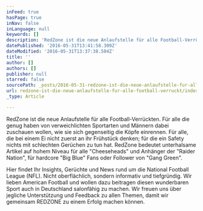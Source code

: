 ```yaml
---
inFeed: true
hasPage: true
inNav: false
inLanguage: null
keywords: []
description: 'RedZone ist die neue Anlaufstelle für alle Football-Verrückten. Für alle die genug haben von verweichlichten Sportarten und Männern dabei zuschauen wollen, wie sie sich gegenseitig die Köpfe einrennen. Für alle, die bei einem Ei nicht zuerst an ihr Frühstück denken; für die ein Safety nichts mit schlechten Gerüchen zu tun hat. RedZone bedeutet unterhalsame Artikel auf hohem Niveau für alle "Cheeseheads" und Anhänger der "Raider Nation", für hardcore "Big Blue" Fans oder Follower von "Gang Green".  '
datePublished: '2016-05-31T13:41:58.309Z'
dateModified: '2016-05-31T13:37:38.504Z'
title: ''
author: []
authors: []
publisher: null
starred: false
sourcePath: _posts/2016-05-31-redzone-ist-die-neue-anlaufstelle-fur-alle-football-verruckt.md
url: redzone-ist-die-neue-anlaufstelle-fur-alle-football-verruckt/index.html
_type: Article

---
```

RedZone ist die neue Anlaufstelle für alle Football-Verrückten. Für alle die genug haben von verweichlichten Sportarten und Männern dabei zuschauen wollen, wie sie sich gegenseitig die Köpfe einrennen. Für alle, die bei einem Ei nicht zuerst an ihr Frühstück denken; für die ein Safety nichts mit schlechten Gerüchen zu tun hat. RedZone bedeutet unterhalsame Artikel auf hohem Niveau für alle "Cheeseheads" und Anhänger der "Raider Nation", für hardcore "Big Blue" Fans oder Follower von "Gang Green". 

Hier findet Ihr Insights, Gerüchte und News rund um die National Football League (NFL). Nicht oberflächlich, sondern informativ und tiefgründig. Wir lieben American Football und wollen dazu beitragen diesen wunderbaren Sport auch in Deutschland salonfähig zu machen. Wir freuen uns über jegliche Unterstützung und Feedback zu allen Themen, damit wir gemeinsam REDZONE zu einem Erfolg machen können.